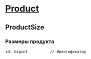 
# [Product](Product.md)

## ProductSize

### Размеры продукта



```
id: bigint          // Идентификатор
```

